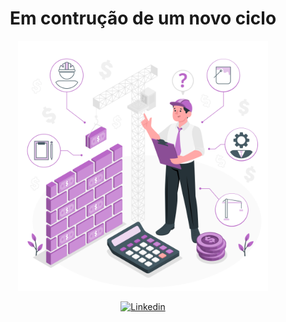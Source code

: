 <div align="center">

# **Em contrução de um novo ciclo**
</div>

<div align="center">

<img src="./construction-costs-animate.svg" width="400">

[![ Linkedin ](https://img.shields.io/badge/LinkedIn-0077B5?style=for-the-badge&logo=linkedin&logoColor=white)](https://www.linkedin.com/in/gabriel-rieff/)

</div>
